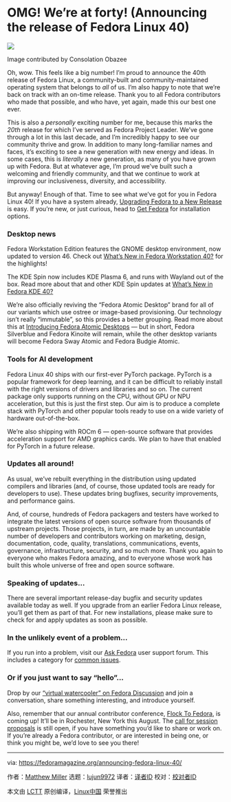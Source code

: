 [#]: subject: "OMG! We’re at forty! (Announcing the release of Fedora Linux 40)"
[#]: via: "https://fedoramagazine.org/announcing-fedora-linux-40/"
[#]: author: "Matthew Miller https://fedoramagazine.org/author/mattdm/"
[#]: collector: "lujun9972/lctt-scripts-1705972010"
[#]: translator: " "
[#]: reviewer: " "
[#]: publisher: " "
[#]: url: " "

OMG! We’re at forty! (Announcing the release of Fedora Linux 40)
======

![][1]

Image contributed by Consolation Obazee

Oh, wow. This feels like a big number! I’m proud to announce the 40th release of Fedora Linux, a community-built and community-maintained operating system that belongs to _all_ of us. I’m also happy to note that we’re back on track with an on-time release. Thank you to all Fedora contributors who made that possible, and who have, yet again, made this our best one ever.

This is also a _personally_ exciting number for me, because this marks the _20th_ release for which I’ve served as Fedora Project Leader. We’ve gone through a lot in this last decade, and I’m incredibly happy to see our community thrive and grow. In addition to many long-familiar names and faces, it’s exciting to see a new generation with new energy and ideas. In some cases, this is _literally_ a new generation, as many of you have grown up with Fedora. But at whatever age, I’m proud we’ve built such a welcoming and friendly community, and that we continue to work at improving our inclusiveness, diversity, and accessibility.

But anyway! Enough of that. Time to see what we’ve got for you in Fedora Linux 40! If you have a system already, [Upgrading Fedora to a New Release][2] is easy. If you’re new, or just curious, head to [Get Fedora][3] for installation options.

### Desktop news

Fedora Workstation Edition features the GNOME desktop environment, now updated to version 46. Check out [What’s New in Fedora Workstation 40?][4] for the highlights!

The KDE Spin now includes KDE Plasma 6, and runs with Wayland out of the box. Read more about that and other KDE Spin updates at [What’s New in Fedora KDE 40?][5]

We’re also officially reviving the “Fedora Atomic Desktop” brand for all of our variants which use ostree or image-based provisioning. Our technology isn’t really “immutable”, so this provides a better grouping. Read more about this at [Introducing Fedora Atomic Desktops][6] — but in short, Fedora Silverblue and Fedora Kinoite will remain, while the other desktop variants will become Fedora Sway Atomic and Fedora Budgie Atomic.

### Tools for AI development

Fedora Linux 40 ships with our first-ever PyTorch package. PyTorch is a popular framework for deep learning, and it can be difficult to reliably install with the right versions of drivers and libraries and so on. The current package only supports running on the CPU, without GPU or NPU acceleration, but this is just the first step. Our aim is to produce a complete stack with PyTorch and other popular tools ready to use on a wide variety of hardware out-of-the-box.

We’re also shipping with ROCm 6 — open-source software that provides acceleration support for AMD graphics cards. We plan to have that enabled for PyTorch in a future release.

### Updates all around!

As usual, we’ve rebuilt everything in the distribution using updated compilers and libraries (and, of course, those updated tools are ready for developers to use). These updates bring bugfixes, security improvements, and performance gains.

And, of course, hundreds of Fedora packagers and testers have worked to integrate the latest versions of open source software from thousands of upstream projects. Those projects, in turn, are made by an uncountable number of developers and contributors working on marketing, design, documentation, code, quality, translations, communications, events, governance, infrastructure, security, and so much more. Thank you again to everyone who makes Fedora amazing, and to everyone whose work has built this whole universe of free and open source software.

### Speaking of updates…

There are several important release-day bugfix and security updates available today as well. If you upgrade from an earlier Fedora Linux release, you’ll get them as part of that. For new installations, please make sure to check for and apply updates as soon as possible.

### In the unlikely event of a problem…

If you run into a problem, visit our [Ask Fedora][7] user support forum. This includes a category for [common issues][8].

### Or if you just want to say “hello”…

Drop by our [“virtual watercooler” on Fedora Discussion][9] and join a conversation, share something interesting, and introduce yourself.

Also, remember that our annual contributor conference, [Flock To Fedora][10], is coming up! It’ll be in Rochester, New York this August. The [call for session proposals][11] is still open, if you have something you’d like to share or work on. If you’re already a Fedora contributor, or are interested in being one, or think you might be, we’d love to see you there!

--------------------------------------------------------------------------------

via: https://fedoramagazine.org/announcing-fedora-linux-40/

作者：[Matthew Miller][a]
选题：[lujun9972][b]
译者：[译者ID](https://github.com/译者ID)
校对：[校对者ID](https://github.com/校对者ID)

本文由 [LCTT](https://github.com/LCTT/TranslateProject) 原创编译，[Linux中国](https://linux.cn/) 荣誉推出

[a]: https://fedoramagazine.org/author/mattdm/
[b]: https://github.com/lujun9972
[1]: https://fedoramagazine.org/wp-content/uploads/2024/04/Fedora_Linux_40_release-816x345.jpg
[2]: https://docs.fedoraproject.org/en-US/quick-docs/upgrading-fedora-new-release/
[3]: https://fedoraproject.org
[4]: https://fedoramagazine.org/whats-new-fedora-workstation-40
[5]: https://fedoramagazine.org/whats-new-in-fedora-kde-40
[6]: https://fedoramagazine.org/introducing-fedora-atomic-desktops/
[7]: https://ask.fedoraproject.org/
[8]: https://discussion.fedoraproject.org/tags/c/ask/common-issues/82/none/f40
[9]: https://discussion.fedoraproject.org/c/fun/8
[10]: https://flocktofedora.org/
[11]: https://communityblog.fedoraproject.org/flock-2024-cfp-until-april-21st/
